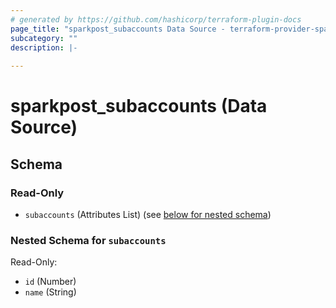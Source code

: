 ```yaml
---
# generated by https://github.com/hashicorp/terraform-plugin-docs
page_title: "sparkpost_subaccounts Data Source - terraform-provider-sparkpost"
subcategory: ""
description: |-
  
---
```


# sparkpost_subaccounts (Data Source)





<!-- schema generated by tfplugindocs -->
## Schema

### Read-Only

- `subaccounts` (Attributes List) (see [below for nested schema](#nestedatt--subaccounts))

<a id="nestedatt--subaccounts"></a>
### Nested Schema for `subaccounts`

Read-Only:

- `id` (Number)
- `name` (String)
